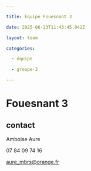 ```yaml
---

title: Équipe Fouesnant 3

date: 2025-06-23T11:43:45.042Z

layout: team

categories:

  - équipe

  - groupe-3

---
```


# Fouesnant 3



## contact 

 Amboise Aure

07 84 09 74 16

aure_mbrs@orange.fr

